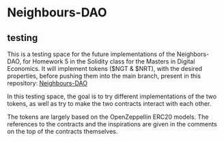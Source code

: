 # Neighbours-DAO
## testing
This is a testing space for the future implementations of the Neighbors-DAO, for Homework 5 in the Solidity class for the Masters in Digital Economics. It will implement tokens ($NGT & $NRT), with the desired properties, before pushing them into the main branch, present in this repository: [Neighbours-DAO](https://github.com/Tiny-boot/Neighbours-DAO)

In this testing space, the goal is to try different implementations of the two tokens, as well as try to make the two contracts interact with each other.

The tokens are largely based on the OpenZeppellin ERC20 models. The references to the contracts and the inspirations are given in the comments on the top of the contracts themselves.

